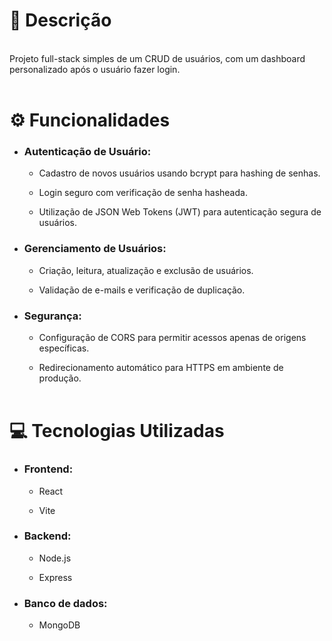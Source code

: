 <h1>📝 Descrição</h1>

<br>Projeto full-stack simples de um CRUD de usuários, com um dashboard personalizado após o usuário fazer login.<br><br>

<h1>⚙️ Funcionalidades</h1>

- <h3>Autenticação de Usuário:</h3>

  - Cadastro de novos usuários usando bcrypt para hashing de senhas.

  - Login seguro com verificação de senha hasheada.

  - Utilização de JSON Web Tokens (JWT) para autenticação segura de usuários.

- <h3>Gerenciamento de Usuários:</h3>

  - Criação, leitura, atualização e exclusão de usuários.

  - Validação de e-mails e verificação de duplicação.

- <h3>Segurança:</h3>

    - Configuração de CORS para permitir acessos apenas de origens específicas.

    - Redirecionamento automático para HTTPS em ambiente de produção.<br><br>

<h1>💻 Tecnologias Utilizadas</h1>

- <h3>Frontend:</h3>

  - React

  - Vite

- <h3>Backend:</h3>

    - Node.js

    - Express

- <h3>Banco de dados:</h3>
    
    - MongoDB 
